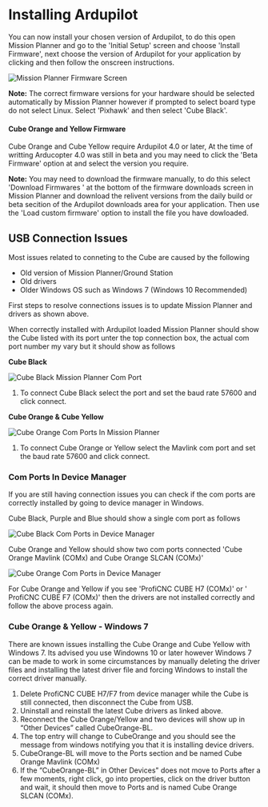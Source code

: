 # Installing Ardupilot

You can now install your chosen version of Ardupilot, to do this open Mission Planner and go to the 'Initial Setup' screen and choose 'Install Firmware', next choose the version of Ardupilot for your application by clicking and then follow the onscreen instructions.

![Mission Planner Firmware Screen](../../.gitbook/assets/mission-planner-firmware.JPG)

**Note:** The correct firmware versions for your hardware should be selected automatically by Mission Planner however if prompted to select board type do not select Linux. Select 'Pixhawk' and then select 'Cube Black'.

#### Cube Orange and Yellow Firmware

Cube Orange and Cube Yellow require Ardupilot 4.0 or later, At the time of writting Arducopter 4.0 was still in beta and you may need to click the 'Beta Firmware' option at and select the version you require.

**Note:** You may need to download the firmware manually, to do this select 'Download Firmwares ' at the bottom of the firmware downloads screen in Mission Planner and download the relivent versions from the daily build or beta secition of the Ardupilot downloads area for your application. Then use the 'Load custom firmware' option to install the file you have dowloaded.

## USB Connection Issues

Most issues related to conneting to the Cube are caused by the following

* Old version of Mission Planner/Ground Station
* Old drivers
* Older Windows OS such as Windows 7 (Windows 10 Recommended)&#x20;

First steps to resolve connections issues is to update Mission Planner and drivers as shown above.

When correctly installed with Ardupilot loaded Mission Planner should show the Cube listed with its port unter the top connection box, the actual com port number my vary but it should show as follows

**Cube Black**

![Cube Black Mission Planner Com Port](../../.gitbook/assets/cube-black-mp-com-port.jpg)

1. To connect Cube Black select the port and set the baud rate 57600 and click connect.&#x20;

**Cube Orange & Cube Yellow**

![Cube Orange Com Ports In Mission Planner](../../.gitbook/assets/cube-orange-mp-com-ports.jpg)

1. To connect Cube Orange or Yellow select the Mavlink com port and set the baud rate 57600 and click connect.&#x20;

### Com Ports In Device Manager

If you are still having connection issues you can check if the com ports are correctly installed by going to device manager in Windows.

Cube Black, Purple and Blue should show a single com port as follows

![Cube Black Com Ports in Device Manager ](../../.gitbook/assets/cube-black-device-manager-port.jpg)

Cube Orange and Yellow should show two com ports connected 'Cube Orange Mavlink (COMx) and Cube Orange SLCAN (COMx)'

![Cube Orange Com Ports in Device Manager ](../../.gitbook/assets/cube-orange-device-manager-ports.jpg)

For Cube Orange and Yellow if you see 'ProfiCNC CUBE H7 (COMx)' or ' ProfiCNC CUBE F7 (COMx)' then the drivers are not installed correctly and follow the above process again.

### Cube Orange & Yellow - Windows 7

There are known issues installing the Cube Orange and Cube Yellow with Windows 7. Its advised you use Windowns 10 or later however Windows 7 can be made to work in some circumstances by manually deleting the driver files and installing the latest driver file and forcing Windows to install the correct driver manually.

1. Delete ProfiCNC CUBE H7/F7 from device manager while the Cube is still connected, then disconnect the Cube from USB.
2. Uninstall and reinstall the latest Cube drivers as linked above.
3. Reconnect the Cube Orange/Yellow and two devices will show up in “Other Devices” called CubeOrange-BL.&#x20;
4. The top entry will change to CubeOrange and you should see the message from windows notifying you that it is installing device drivers.
5. CubeOrange-BL will move to the Ports section and be named Cube Orange Mavlink (COMx)
6. If the “CubeOrange-BL” in Other Devices" does not move to Ports after a few moments, right click, go into properties, click on the driver button and wait, it should then move to Ports and is named Cube Orange SLCAN (COMx).&#x20;

